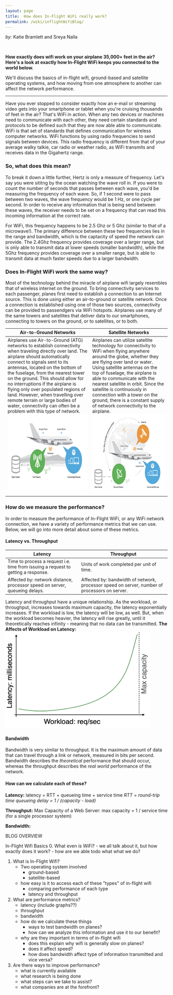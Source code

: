 ```yaml
---
layout: page
title:  How does In-Flight WiFi really work?
permalink: /wiki/inflightWifiBlog/
---
```


*by:* Katie Bramlett and Sreya Nalla

<br/>

**How exactly does wifi work on your airplane 35,000+ feet in the air?
Here's a look at exactly how In-Flight WiFi keeps you connected to the world below.**

We'll discuss the basics of in-flight wifi, ground-based and satellite operating systems, and how moving from one atmosphere to another can affect the network performance.

---

Have you ever stopped to consider exactly how an e-mail or streaming video gets into your smartphone or tablet when you're cruising thousands of feet in the air? That's WiFi in action. When any two devices or machines need to communicate with each other, they need certain standards and protocols to be defined such that they are now able able to communicate. WiFi is that set of standards that defines communication for wireless computer networks. WiFi functions by using radio frequencies to send signals between devices. This radio frequency is different from that of your average walky talkie, car radio or weather radio, as WiFi transmits and receives data in the Gigahertz range.

### So, what does this mean?
To break it down a little further, Hertz is only a measure of frequency. Let's say you were sititng by the ocean watching the wave roll in. If you were to count the number of seconds that passes between each wave, you'd be measuring the frequency of each wave. So, if 1 second were to pass between two waves, the wave frequency would be 1 Hz, or one cycle per second. In order to receive any information that is being send between these waves, the receiver needs to be set on a frequency that can read this incoming information at the correct rate. 

For WiFi, this frequency happens to be 2.5 Ghz or 5 Ghz (similar to that of a microwave!). The primary difference between these two frequencies lies in the range and bandwidth, which is the captacity of speed the network can provide. The 2.4Ghz frequency provides coverage over a larger range, but is only able to transmit data at lower speeds (smaller bandwidth), while the 5Ghz frequency provides coverage over a smaller range, but is able to transmit data at much faster speeds due to a larger bandwidth. 

### Does In-Flight WiFi work the same way?
Most of the technology behind the miracle of airplane wifi largely resembles that of wireless internet on the ground. To bring connectivity services to each passenger, planes first need to establish a connection to an Internet source. This is done using either an air-to-ground or satellite network. Once a connection is established using one of those two sources, connectivity can be provided to passendgers via WiFi hotspots. Airplanes use many of the same towers and satellites that deliver data to our smartphones, connecting to towers on the ground, or to satellites, or to both.

| Air-to-Ground Networks | Satellite Networks |
| ---------------------- | ------------------ |
| Airplanes use Air-to-Ground (ATG) networks to establish connectivity when traveling directly over land. The airplane should automatically connect to signals sent to its antennas, located on the bottom of the fuselage, from the nearest tower on the ground. This should allow for no interruptions if the airplane is flying only over populated regions of land. However, when travelling over remote terrain or large bodies of water, connectivity can often be a problem with this type of network. <img src="./ATGNetworkDiagram.png" width="450" height="250"/>| Airplanes can utilize satellite technology for connectivity to WiFi when flying anywhere around the globe, whether they are flying over land or water. Using satellite antennas on the top of fuselage, the airplane is able to communicate with the nearest satellite in orbit. Since the satellite is continuously in connection with a tower on the ground, there is a constant supply of network connectivity to the airplane. <img src="./SatelliteNetworkDiagram.png" width="450" height="250"/> |
### How do we measure the performance?
In order to measure the performance of In-Flight WiFi, or any WiFi network connection, we have a variety of performance metrics that we can use. Below, we will go into more detail about some of these metrics.
#### Latency vs. Throughput
| Latency | Throughput |
| ------- | ---------- |
| Time to process a request i.e. time from issuing a request to getting a response. | Units of work completed per unit of time. |
| Affected by: network distance, processor speed on server, queueing delays. | Affected by: bandwidth of network, processor speed on server, number of processors on server. |

Latency and throughput have a unique relationship. As the workload, or throughput, increases towards maximum capacity, the latency exponentially increases. If the workload is low, the latency will be low, as well. But, when the workload becomes heavier, the latency will rise greatly, until it theoretically reaches infinity - meaning that no data can be transmitted.
**The Affects of Workload on Latency:**
<img src="./latency_vs_throughput.png" width="450" height="300"/>

#### Bandwidth
Bandwidth is very similar to throughput. It is the maximum amount of data that can travel through a link or network, measured in bits per second. Bandwidth describes the *theoretical* performance that should occur, whereas the throughput describes the *real world* performance of the network.

#### How can we calculate each of these?
**Latency:**
latency = RTT + queueing time + service time
*RTT = round-trip time*
*queueing delay = 1 / (capacity - load)*

**Throughput:**
Max Capacity of a Web Server:
max capacity = 1 / service time
(for a single processor system)

**Bandwidth:**


BLOG OVERVIEW

In-Flight Wifi Basics
0. What even is WiFi?
    - we all talk about it, but how exactly does it work?
    - how are we able todo what what we do?

1. What is In-Flight Wifi?
    - Two operating system involved
        - ground-based 
        - satellite-based
    - how easy is it to access each of these "types" of in-flight wifi
        - comparing performance of each type
        - latency and throughput
2. What are performance metrics? 
    - latency (include graphs??)
    - throughput
    - bandwidth
    - how do we calculate these things
        - ways to test bandwidth on planes?
        - how can we analyze this information and use it to our benefit?
    - why are they important in terms of in-flight wifi
        - does this explain why wifi is generally slow on planes?
        - does it affect speed?
        - how does bandwidth affect type of information transmitted and vice versa?
3. Are there ways to improve performance?
    - what is currently available
    - what research is being done
    - what steps can we take to assist?
    - what companies are at the forefront?





